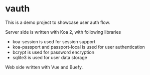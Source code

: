 # vauth
This is a demo project to showcase user auth flow.

Server side is written with Koa 2, with following libraries
 - koa-session is used for session support
 - koa-passport and passport-local is used for user authentication
 - bcrypt is used for password encryption
 - sqlite3 is used for user data storage

Web side written with Vue and Buefy.
